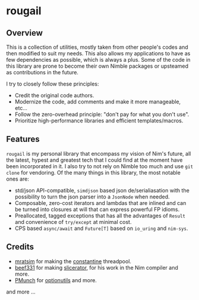 # rougail

## Overview

This is a collection of utilities, mostly taken from other people's codes and then modified to suit my needs. This also allows my applications to have as few dependencies as possible, which is always a plus. Some of the code in this library are prone to become their own Nimble packages or upsteamed as contributions in the future.

I try to closely follow these principles: 

- Credit the original code authors.
- Modernize the code, add comments and make it more manageable, etc...
- Follow the zero-overhead principle: "don't pay for what you don't use". 
- Prioritize high-performance libraries and efficient templates/macros.

## Features

`rougail` is my personal library that encompass my vision of Nim's future, all the latest, hypest and greatest tech that I could find at the moment have been incorporated in it.
I also try to not rely on Nimble too much and use `git clone` for vendoring. Of the many things in this library, the most notable ones are:

- std/json API-compatible, `simdjson` based json de/serialiasation with the possibility to turn the json parser into a `JsonNode` when needed.
- Composable, zero-cost iterators and lambdas that are inlined and can be turned into closures at will that can express powerful FP idioms.
- Preallocated, tagged exceptions that has all the advantages of `Result` and convenience of `try/except` at minimal cost.
- CPS based `async/await` and `Future[T]` based on `io_uring` and `nim-sys`.


## Credits

- [mratsim](https://github.com/mratsim) for making the [constantine](https://github.com/mratsim/constantine) threadpool.
- [beef331](https://github.com/beef331) for making [slicerator](https://github.com/beef331/slicerator), for his work in the Nim compiler and more.
- [PMunch](https://github.com/PMunch/) for [optionutils](https://github.com/PMunch/nim-optionsutils) and more.

and more ...